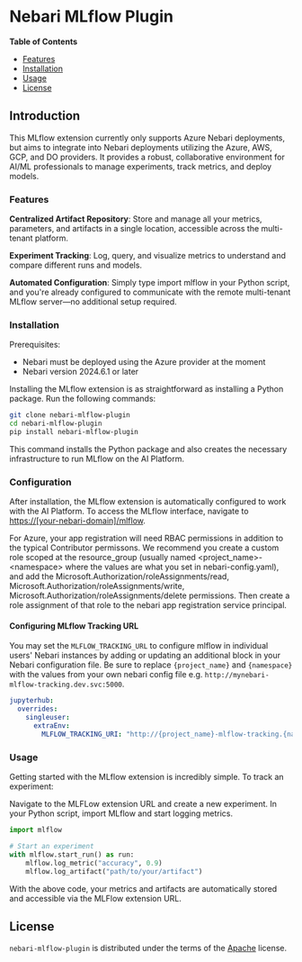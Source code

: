 # Nebari MLflow Plugin

**Table of Contents**

- [Features](#features)
- [Installation](#installation)
- [Usage](#usage)
- [License](#license)

## Introduction
This MLflow extension currently only supports Azure Nebari deployments, but aims to integrate into Nebari deployments utilizing the Azure, AWS, GCP, and DO providers. It provides a robust, collaborative environment for AI/ML professionals to manage experiments, track metrics, and deploy models.

### Features
**Centralized Artifact Repository**: Store and manage all your metrics, parameters, and artifacts in a single location, accessible across the multi-tenant platform.

**Experiment Tracking**: Log, query, and visualize metrics to understand and compare different runs and models.

**Automated Configuration**: Simply type import mlflow in your Python script, and you're already configured to communicate with the remote multi-tenant MLflow server—no additional setup required.

### Installation
Prerequisites:
- Nebari must be deployed using the Azure provider at the moment
- Nebari version 2024.6.1 or later

Installing the MLflow extension is as straightforward as installing a Python package. Run the following commands:

```bash
git clone nebari-mlflow-plugin
cd nebari-mlflow-plugin
pip install nebari-mlflow-plugin
```
This command installs the Python package and also creates the necessary infrastructure to run MLflow on the AI Platform.

### Configuration
After installation, the MLflow extension is automatically configured to work with the AI Platform. To access the MLflow interface, navigate to <https://[your-nebari-domain]/mlflow>.

For Azure, your app registration will need RBAC permissions in addition to the typical Contributor permissons.  We recommend you create a custom role scoped at the resource_group (usually named \<project_name\>-\<namespace\> where the values are what you set in nebari-config.yaml), and add the Microsoft.Authorization/roleAssignments/read, Microsoft.Authorization/roleAssignments/write, Microsoft.Authorization/roleAssignments/delete permissions.  Then create a role assignment of that role to the nebari app registration service principal.

#### Configuring MLflow Tracking URL
You may set the `MLFLOW_TRACKING_URL` to configure mlflow in individual users' Nebari instances by adding or updating an additional block in your Nebari configuration file. Be sure to replace `{project_name}` and `{namespace}` with the values from your own nebari config file e.g. `http://mynebari-mlflow-tracking.dev.svc:5000`.

```yaml
jupyterhub:
  overrides:
    singleuser:
      extraEnv:
        MLFLOW_TRACKING_URI: "http://{project_name}-mlflow-tracking.{namespace}.svc:5000" 
```

### Usage
Getting started with the MLflow extension is incredibly simple. To track an experiment:

Navigate to the MLFLow extension URL and create a new experiment.
In your Python script, import MLflow and start logging metrics.
```python
import mlflow

# Start an experiment
with mlflow.start_run() as run:
    mlflow.log_metric("accuracy", 0.9)
    mlflow.log_artifact("path/to/your/artifact")
```
With the above code, your metrics and artifacts are automatically stored and accessible via the MLFlow extension URL.


## License

`nebari-mlflow-plugin` is distributed under the terms of the [Apache](./LICENSE.md) license.
